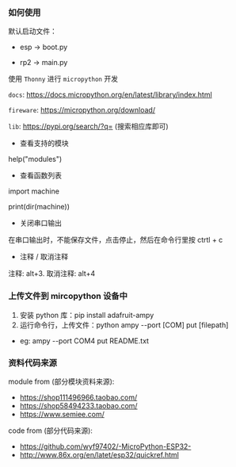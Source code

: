 ### 如何使用

默认启动文件：

- esp -> boot.py

- rp2 -> main.py

使用 `Thonny` 进行 `micropython` 开发

`docs`:  https://docs.micropython.org/en/latest/library/index.html

`fireware`:  https://micropython.org/download/

`lib`: https://pypi.org/search/?q=  (搜索相应库即可)

* 查看支持的模块

help("modules")

* 查看函数列表

import machine

print(dir(machine))

* 关闭串口输出

在串口输出时，不能保存文件，点击停止，然后在命令行里按 ctrtl + c

* 注释 / 取消注释

注释: alt+3. 取消注释: alt+4

### 上传文件到 mircopython 设备中

1. 安装 python 库：pip install adafruit-ampy
2. 运行命令行，上传文件：python ampy --port [COM] put [filepath]
- eg: ampy --port COM4 put README.txt

### 资料代码来源

module from (部分模块资料来源):

* https://shop111496966.taobao.com/
* https://shop58494233.taobao.com/
* https://www.semiee.com/

code from (部分代码来源):

* https://github.com/wyf97402/-MicroPython-ESP32-
* http://www.86x.org/en/latet/esp32/quickref.html

